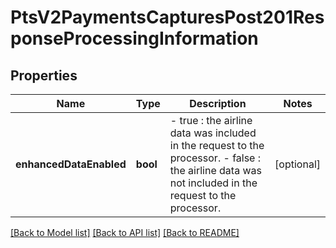 # PtsV2PaymentsCapturesPost201ResponseProcessingInformation

## Properties
Name | Type | Description | Notes
------------ | ------------- | ------------- | -------------
**enhancedDataEnabled** | **bool** | - true : the airline data was included in the request to the processor. - false : the airline data was not included in the request to the processor. | [optional] 

[[Back to Model list]](../README.md#documentation-for-models) [[Back to API list]](../README.md#documentation-for-api-endpoints) [[Back to README]](../README.md)


